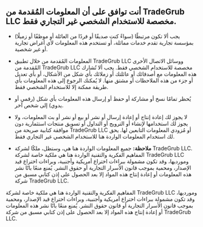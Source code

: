 ## أنت توافق على أن المعلومات المُقدمة من TradeGrub LLC مخصصة للاستخدام الشخصي غير التجاري فقط.

- يجب ألا تكون مرتبطًا (سواءً كنت صديقًا أو فردًا من العائلة أو موظفًا أو زميلًا) بمؤسسة تجارية تقدم خدمات مماثلة، أو تستخدم هذه المعلومات لأي أغراض تجارية أو غير شخصية.

- المعلومات المُقدمة من خلال تطبيق TradeGrub LLC ووسائل الاتصال الأخرى المُقدمة من TradeGrub LLC مخصصة للاستخدام الشخصي فقط. يجب ألا تُشارك هذه المعلومات مع أصدقائك أو عائلتك أو زملائك بأي شكل من الأشكال، أو بأي تعديل أو جزء من هذه الملاحظات أو مشتق منها. لا يُمكنك الرجوع إلى هذه المعلومات بأي طريقة ممكنة إلا للاستخدام الشخصي فقط.

- يُحظر تمامًا نسخ أو مشاركة أو حفظ أو إرسال هذه المعلومات بأي شكل (رقمي أو يدوي) إلى شخص آخر.

- لا يجوز لك إعادة إنتاج أو إعادة إرسال أو نشر أو بيع أو نشر أو بث المعلومات، ولا يجوز لك استخدامها لإنشاء أو الترويج أو التداول أو تسويق منتجات استثمارية دون موافقة كتابية صريحة من TradeGrub LLC أو مُزودي المعلومات التابعين لها. يحق لك استخدام المعلومات الواردة هنا للاستخدام الشخصي غير التجاري فقط.
- **ملاحظة:** جميع المعلومات الواردة هنا هي، وستظل، ملكًا لشركة TradeGrub LLC. المفاهيم الفكرية والتقنية الواردة هنا هي ملكية خاصة لشركة TradeGrub LLC ومورديها، وقد تكون مشمولة ببراءات اختراع أمريكية وأجنبية، وبراءات اختراع قيد الإصدار، ومحمية بموجب قانون الأسرار التجارية أو حقوق النشر. يُمنع منعًا باتًا نشر هذه المعلومات أو إعادة إنتاج هذه المواد إلا بعد الحصول على إذن كتابي مسبق من شركة TradeGrub LLC.


المفاهيم الفكرية والتقنية الواردة هنا هي ملكية خاصة لشركة TradeGrub LLC ومورديها، وقد تكون مشمولة ببراءات اختراع أمريكية وأجنبية، وبراءات اختراع قيد الإصدار، ومحمية بموجب قانون الأسرار التجارية أو قانون حقوق النشر. يُمنع منعًا باتًا نشر هذه المعلومات أو إعادة إنتاج هذه المواد إلا بعد الحصول على إذن كتابي مسبق من شركة TradeGrub LLC.